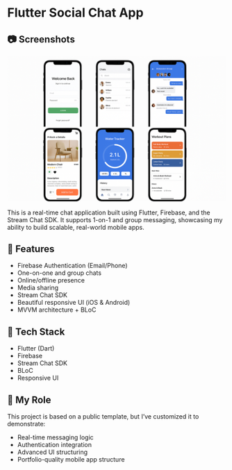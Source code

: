 # Flutter Social Chat App

## 📷 Screenshots

![Chat UI](./chat_ui.png.png)


This is a real-time chat application built using Flutter, Firebase, and the Stream Chat SDK. It supports 1-on-1 and group messaging, showcasing my ability to build scalable, real-world mobile apps.

## 🚀 Features
- Firebase Authentication (Email/Phone)
- One-on-one and group chats
- Online/offline presence
- Media sharing
- Stream Chat SDK
- Beautiful responsive UI (iOS & Android)
- MVVM architecture + BLoC

## 🔧 Tech Stack
- Flutter (Dart)
- Firebase
- Stream Chat SDK
- BLoC
- Responsive UI

## 💼 My Role
This project is based on a public template, but I’ve customized it to demonstrate:
- Real-time messaging logic
- Authentication integration
- Advanced UI structuring
- Portfolio-quality mobile app structure

